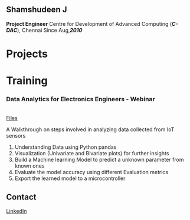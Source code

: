 ## Shamshudeen J
**Project Engineer**
Centre for Development of Advanced Computing (***C-DAC***), Chennai
Since Aug,***2010***

# Projects





# Training
### Data Analytics for Electronics Engineers - Webinar
<br> [Files](https://github.com/ShamshudeenJ/AnalyticsClass)

A Walkthrough on steps involved in analyzing data collected from IoT sensors
1. Understanding Data using Python pandas
2. Visualization (Univariate and Bivariate plots) for further insights
3. Build a Machine learning Model to predict a unknown parameter from known ones
4. Evaluate the model accuracy using different Evaluation metrics
5. Export the learned model to a microcontroller

## Contact
[LinkedIn](https://www.linkedin.com/in/shamshudeen-j-948ab726/)
